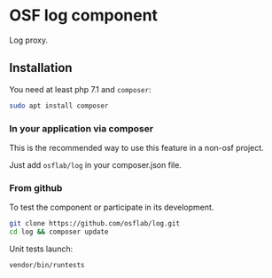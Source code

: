 # OSF log component

Log proxy.

## Installation

You need at least php 7.1 and `composer`:

```bash
sudo apt install composer
```

### In your application via composer

This is the recommended way to use this feature in a non-osf project.

Just add `osflab/log` in your composer.json file.

### From github

To test the component or participate in its development.

```bash
git clone https://github.com/osflab/log.git
cd log && composer update
```

Unit tests launch:

```bash
vendor/bin/runtests
```
